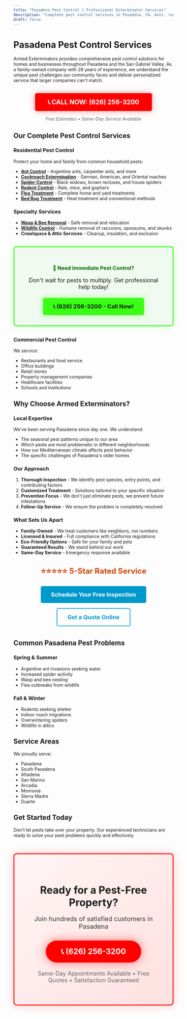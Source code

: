 ```yaml
---
title: "Pasadena Pest Control | Professional Exterminator Services"
description: "Complete pest control services in Pasadena, CA. Ants, roaches, rodents, spiders & more. Family-owned, licensed & insured. Call (626) 256-3200."
draft: false
---
```


# Pasadena Pest Control Services

Armed Exterminators provides comprehensive pest control solutions for homes and businesses throughout Pasadena and the San Gabriel Valley. As a family-owned company with 28 years of experience, we understand the unique pest challenges our community faces and deliver personalized service that larger companies can't match.

<div style="text-align: center; margin: 2rem 0;">
    <a href="tel:(626) 256-3200" style="display: inline-block; background: #FF0000; color: white; padding: 1rem 2.5rem; font-size: 1.25rem; font-weight: bold; text-decoration: none; border-radius: 5px; box-shadow: 0 0 20px rgba(255, 0, 0, 0.4); transition: all 0.3s;" onmouseover="this.style.transform='scale(1.05)'; this.style.boxShadow='0 0 30px rgba(255, 0, 0, 0.6)'" onmouseout="this.style.transform='scale(1)'; this.style.boxShadow='0 0 20px rgba(255, 0, 0, 0.4)'">
        📞 CALL NOW: (626) 256-3200
    </a>
    <p style="margin-top: 1rem; font-style: italic; color: #666;">Free Estimates • Same-Day Service Available</p>
</div>

## Our Complete Pest Control Services

### Residential Pest Control
Protect your home and family from common household pests:
- **[Ant Control](/services/ant-control/)** - Argentine ants, carpenter ants, and more
- **[Cockroach Extermination](/services/cockroach-exterminator/)** - German, American, and Oriental roaches
- **[Spider Control](/services/spider-control/)** - Black widows, brown recluses, and house spiders
- **[Rodent Control](/rodent-control-pasadena/)** - Rats, mice, and gophers
- **[Flea Treatment](/services/flea-treatment/)** - Complete home and yard treatments
- **[Bed Bug Treatment](/services/bed-bug-treatment/)** - Heat treatment and conventional methods

### Specialty Services
- **[Wasp & Bee Removal](/services/wasp-bee-removal/)** - Safe removal and relocation
- **[Wildlife Control](/wildlife-control-services/)** - Humane removal of raccoons, opossums, and skunks
- **Crawlspace & Attic Services** - Cleanup, insulation, and exclusion

<div style="background: #f0faf0; border: 3px solid #39FF14; padding: 2rem; margin: 2rem 0; text-align: center; border-radius: 10px; box-shadow: 0 0 20px rgba(57, 255, 20, 0.2);">
    <h3 style="color: #006600; margin-bottom: 1rem;">🚨 Need Immediate Pest Control?</h3>
    <p style="font-size: 1.125rem; margin-bottom: 1.5rem;">Don't wait for pests to multiply. Get professional help today!</p>
    <a href="tel:(626) 256-3200" style="display: inline-block; background: #39FF14; color: #1a1a1a; padding: 1rem 2rem; font-size: 1.125rem; font-weight: bold; text-decoration: none; border-radius: 5px; box-shadow: 0 0 20px rgba(57, 255, 20, 0.4);">
        📞 (626) 256-3200 - Call Now!
    </a>
</div>

### Commercial Pest Control
We service:
- Restaurants and food service
- Office buildings
- Retail stores
- Property management companies
- Healthcare facilities
- Schools and institutions

## Why Choose Armed Exterminators?

### Local Expertise
We've been serving Pasadena since day one. We understand:
- The seasonal pest patterns unique to our area
- Which pests are most problematic in different neighborhoods
- How our Mediterranean climate affects pest behavior
- The specific challenges of Pasadena's older homes

### Our Approach
1. **Thorough Inspection** - We identify pest species, entry points, and contributing factors
2. **Customized Treatment** - Solutions tailored to your specific situation
3. **Prevention Focus** - We don't just eliminate pests, we prevent future infestations
4. **Follow-Up Service** - We ensure the problem is completely resolved

### What Sets Us Apart
- **Family-Owned** - We treat customers like neighbors, not numbers
- **Licensed & Insured** - Full compliance with California regulations
- **Eco-Friendly Options** - Safe for your family and pets
- **Guaranteed Results** - We stand behind our work
- **Same-Day Service** - Emergency response available

<div style="text-align: center; margin: 2rem 0;">
    <p style="font-size: 1.5rem; color: #cc4400; font-weight: bold; margin-bottom: 1rem;">⭐⭐⭐⭐⭐ 5-Star Rated Service</p>
    <a href="tel:(626) 256-3200" style="display: inline-block; background: #0099cc; color: white; padding: 1rem 2rem; font-size: 1.125rem; font-weight: bold; text-decoration: none; border-radius: 5px; margin: 0.5rem;">
        Schedule Your Free Inspection
    </a>
    <a href="/contact-us/" style="display: inline-block; background: transparent; color: #0099cc; border: 2px solid #0099cc; padding: 1rem 2rem; font-size: 1.125rem; font-weight: bold; text-decoration: none; border-radius: 5px; margin: 0.5rem;">
        Get a Quote Online
    </a>
</div>

## Common Pasadena Pest Problems

### Spring & Summer
- Argentine ant invasions seeking water
- Increased spider activity
- Wasp and bee nesting
- Flea outbreaks from wildlife

### Fall & Winter
- Rodents seeking shelter
- Indoor roach migrations
- Overwintering spiders
- Wildlife in attics

## Service Areas

We proudly serve:
- Pasadena
- South Pasadena
- Altadena
- San Marino
- Arcadia
- Monrovia
- Sierra Madre
- Duarte

## Get Started Today

Don't let pests take over your property. Our experienced technicians are ready to solve your pest problems quickly and effectively.

<div style="background: linear-gradient(135deg, #fff5f5, #ffe0e0); border: 3px solid #FF0000; padding: 3rem; margin: 3rem 0; text-align: center; border-radius: 10px; box-shadow: 0 0 30px rgba(255, 0, 0, 0.2);">
    <h2 style="color: #1a1a1a; font-size: 2rem; margin-bottom: 1rem;">Ready for a Pest-Free Property?</h2>
    <p style="font-size: 1.25rem; color: #333; margin-bottom: 2rem;">Join hundreds of satisfied customers in Pasadena</p>
    <a href="tel:(626) 256-3200" style="display: inline-block; background: #FF0000; color: white; padding: 1.25rem 3rem; font-size: 1.5rem; font-weight: bold; text-decoration: none; border-radius: 50px; box-shadow: 0 0 30px rgba(255, 0, 0, 0.5); animation: pulse 2s infinite;">
        📞 (626) 256-3200
    </a>
    <p style="margin-top: 1.5rem; font-size: 1.125rem; color: #666;">Same-Day Appointments Available • Free Quotes • Satisfaction Guaranteed</p>
</div>

<style>
@keyframes pulse {
    0%, 100% { transform: scale(1); }
    50% { transform: scale(1.05); }
}
</style>
